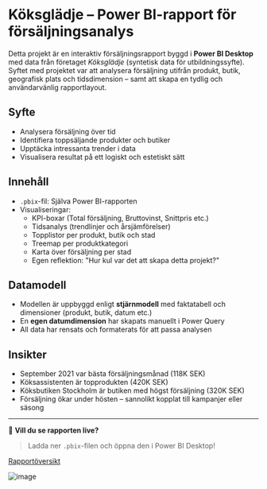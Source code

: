 # Köksglädje – Power BI-rapport för försäljningsanalys

Detta projekt är en interaktiv försäljningsrapport byggd i **Power BI Desktop** med data från företaget *Köksglädje* (syntetisk data för utbildningssyfte). Syftet med projektet var att analysera försäljning utifrån produkt, butik, geografisk plats och tidsdimension – samt att skapa en tydlig och användarvänlig rapportlayout.

## Syfte
- Analysera försäljning över tid
- Identifiera toppsäljande produkter och butiker
- Upptäcka intressanta trender i data
- Visualisera resultat på ett logiskt och estetiskt sätt

## Innehåll
- `.pbix`-fil: Själva Power BI-rapporten
- Visualiseringar:
  - KPI-boxar (Total försäljning, Bruttovinst, Snittpris etc.)
  - Tidsanalys (trendlinjer och årsjämförelser)
  - Topplistor per produkt, butik och stad
  - Treemap per produktkategori
  - Karta över försäljning per stad
  - Egen reflektion: "Hur kul var det att skapa detta projekt?" 

## Datamodell
- Modellen är uppbyggd enligt **stjärnmodell** med faktatabell och dimensioner (produkt, butik, datum etc.)
- En **egen datumdimension** har skapats manuellt i Power Query
- All data har rensats och formaterats för att passa analysen

## Insikter
- September 2021 var bästa försäljningsmånad (118K SEK)
- Köksassistenten är topprodukten (420K SEK)
- Köksbutiken Stockholm är butiken med högst försäljning (320K SEK)
- Försäljning ökar under hösten – sannolikt kopplat till kampanjer eller säsong

---

📎 **Vill du se rapporten live?**  
> Ladda ner `.pbix`-filen och öppna den i Power BI Desktop!

[Rapportöversikt](screenshot.png)

![image](https://github.com/user-attachments/assets/fde07ef4-e2bf-41aa-9d67-0c5bef256141)


